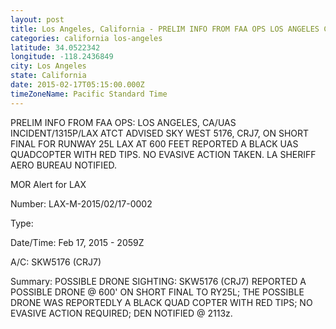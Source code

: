 ```yaml
---
layout: post
title: Los Angeles, California - PRELIM INFO FROM FAA OPS LOS ANGELES CA UAS INCIDENT 1315P LAX ATCT ADVISED SKY
categories: california los-angeles
latitude: 34.0522342
longitude: -118.2436849
city: Los Angeles
state: California
date: 2015-02-17T05:15:00.000Z
timeZoneName: Pacific Standard Time
---
```


PRELIM INFO FROM FAA OPS: LOS ANGELES, CA/UAS INCIDENT/1315P/LAX ATCT ADVISED SKY WEST 5176, CRJ7, ON SHORT FINAL FOR RUNWAY 25L LAX AT 600 FEET REPORTED A BLACK UAS QUADCOPTER WITH RED TIPS. NO EVASIVE ACTION TAKEN. LA SHERIFF AERO BUREAU NOTIFIED.




MOR Alert for LAX

Number: LAX-M-2015/02/17-0002

Type: 

Date/Time: Feb 17, 2015 - 2059Z

A/C: SKW5176 (CRJ7)

Summary: POSSIBLE DRONE SIGHTING: SKW5176 (CRJ7) REPORTED A POSSIBLE DRONE @ 600' ON SHORT FINAL TO RY25L; THE POSSIBLE DRONE WAS REPORTEDLY A BLACK QUAD COPTER WITH RED TIPS; NO EVASIVE ACTION REQUIRED; DEN NOTIFIED @ 2113z.
